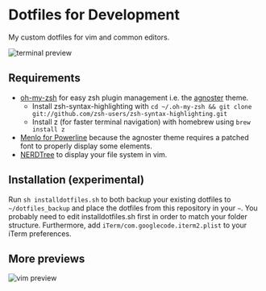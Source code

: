 # Dotfiles for Development

My custom dotfiles for vim and common editors.

![terminal preview](http://imgur.com/tvq3SkV.jpg)

## Requirements
* [oh-my-zsh](https://github.com/robbyrussell/oh-my-zsh) for easy zsh plugin 
  management i.e. the [agnoster](https://github.com/agnoster/agnoster-zsh-theme) 
  theme.
  * Install zsh-syntax-highlighting with `cd ~/.oh-my-zsh && git clone git://github.com/zsh-users/zsh-syntax-highlighting.git`
  * Install z (for faster terminal navigation) with homebrew using `brew install z`
* [Menlo for Powerline](https://github.com/abertsch/Menlo-for-Powerline) because 
  the agnoster theme requires a patched font to properly display some elements.
* [NERDTree](https://github.com/scrooloose/nerdtree) to display your file system 
  in vim.

## Installation (**experimental**)

Run `sh installdotfiles.sh` to both backup your existing dotfiles to 
`~/dotfiles_backup` and place the dotfiles from this repository in your `~`. You 
probably need to edit installdotfiles.sh first in order to match your folder 
structure. Furthermore, add `iTerm/com.googlecode.iterm2.plist` to your iTerm 
preferences.

## More previews

![vim preview](http://imgur.com/o3HKh4f.jpg)
